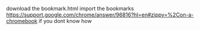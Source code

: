 download the bookmark.html import the bookmarks 
https://support.google.com/chrome/answer/96816?hl=en#zippy=%2Con-a-chromebook
if you dont know how
